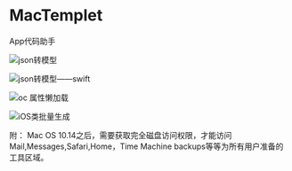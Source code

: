 # MacTemplet
App代码助手

![json转模型](https://github.com/shang1219178163/MacTemplet/blob/master/ScreenShots/ScreenShots.png?raw=true)

![json转模型——swift](https://github.com/shang1219178163/MacTemplet/blob/master/ScreenShots/ScreenShots1.png?raw=true)

![oc 属性懒加载](https://github.com/shang1219178163/MacTemplet/blob/master/ScreenShots/ScreenShots2.png?raw=true)

![iOS类批量生成](https://github.com/shang1219178163/MacTemplet/blob/master/ScreenShots/batchClassCreate.png?raw=true)

附：
Mac OS 10.14之后，需要获取完全磁盘访问权限，才能访问Mail,Messages,Safari,Home，Time Machine backups等等为所有用户准备的工具区域。
